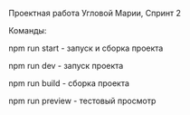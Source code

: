 Проектная работа Угловой Марии, Спринт 2

Команды:

npm run start - запуск и сборка проекта

npm run dev - запуск проекта

npm run build - сборка проекта

npm run preview - тестовый просмотр
